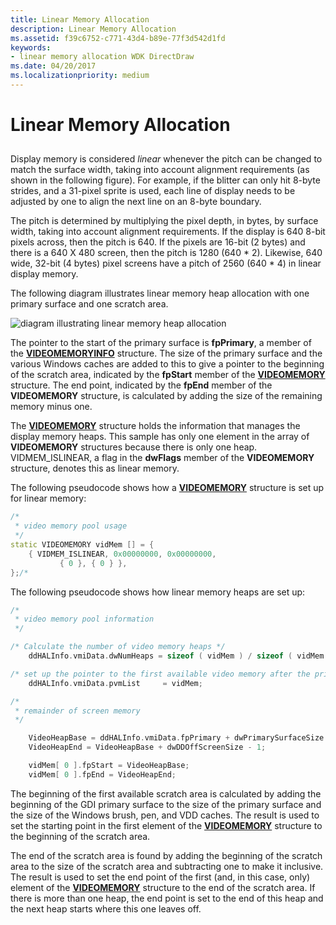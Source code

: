 ```yaml
---
title: Linear Memory Allocation
description: Linear Memory Allocation
ms.assetid: f39c6752-c771-43d4-b89e-77f3d542d1fd
keywords:
- linear memory allocation WDK DirectDraw
ms.date: 04/20/2017
ms.localizationpriority: medium
---
```


# Linear Memory Allocation


## <span id="ddk_linear_memory_allocation_gg"></span><span id="DDK_LINEAR_MEMORY_ALLOCATION_GG"></span>


Display memory is considered *linear* whenever the pitch can be changed to match the surface width, taking into account alignment requirements (as shown in the following figure). For example, if the blitter can only hit 8-byte strides, and a 31-pixel sprite is used, each line of display needs to be adjusted by one to align the next line on an 8-byte boundary.

The pitch is determined by multiplying the pixel depth, in bytes, by surface width, taking into account alignment requirements. If the display is 640 8-bit pixels across, then the pitch is 640. If the pixels are 16-bit (2 bytes) and there is a 640 X 480 screen, then the pitch is 1280 (640 \* 2). Likewise, 640 wide, 32-bit (4 bytes) pixel screens have a pitch of 2560 (640 \* 4) in linear display memory.

The following diagram illustrates linear memory heap allocation with one primary surface and one scratch area.

![diagram illustrating linear memory heap allocation](images/ddfig4.png)

The pointer to the start of the primary surface is **fpPrimary**, a member of the [**VIDEOMEMORYINFO**](https://msdn.microsoft.com/library/windows/hardware/ff570172) structure. The size of the primary surface and the various Windows caches are added to this to give a pointer to the beginning of the scratch area, indicated by the **fpStart** member of the [**VIDEOMEMORY**](https://msdn.microsoft.com/library/windows/hardware/ff570171) structure. The end point, indicated by the **fpEnd** member of the **VIDEOMEMORY** structure, is calculated by adding the size of the remaining memory minus one.

The [**VIDEOMEMORY**](https://msdn.microsoft.com/library/windows/hardware/ff570171) structure holds the information that manages the display memory heaps. This sample has only one element in the array of **VIDEOMEMORY** structures because there is only one heap. VIDMEM\_ISLINEAR, a flag in the **dwFlags** member of the **VIDEOMEMORY** structure, denotes this as linear memory.

The following pseudocode shows how a [**VIDEOMEMORY**](https://msdn.microsoft.com/library/windows/hardware/ff570171) structure is set up for linear memory:

```cpp
/*
 * video memory pool usage
 */
static VIDEOMEMORY vidMem [] = {
    { VIDMEM_ISLINEAR, 0x00000000, 0x00000000,
           { 0 }, { 0 } },
};/*
```

The following pseudocode shows how linear memory heaps are set up:

```cpp
/*
 * video memory pool information
 */

/* Calculate the number of video memory heaps */
    ddHALInfo.vmiData.dwNumHeaps = sizeof ( vidMem ) / sizeof ( vidMem [ 0 ] );

/* set up the pointer to the first available video memory after the primary surface */
    ddHALInfo.vmiData.pvmList     = vidMem;

/*
 * remainder of screen memory
 */

    VideoHeapBase = ddHALInfo.vmiData.fpPrimary + dwPrimarySurfaceSize + dwCacheSize;
    VideoHeapEnd = VideoHeapBase + dwDDOffScreenSize - 1;

    vidMem[ 0 ].fpStart = VideoHeapBase;
    vidMem[ 0 ].fpEnd = VideoHeapEnd;
```

The beginning of the first available scratch area is calculated by adding the beginning of the GDI primary surface to the size of the primary surface and the size of the Windows brush, pen, and VDD caches. The result is used to set the starting point in the first element of the [**VIDEOMEMORY**](https://msdn.microsoft.com/library/windows/hardware/ff570171) structure to the beginning of the scratch area.

The end of the scratch area is found by adding the beginning of the scratch area to the size of the scratch area and subtracting one to make it inclusive. The result is used to set the end point of the first (and, in this case, only) element of the [**VIDEOMEMORY**](https://msdn.microsoft.com/library/windows/hardware/ff570171) structure to the end of the scratch area. If there is more than one heap, the end point is set to the end of this heap and the next heap starts where this one leaves off.

 

 





